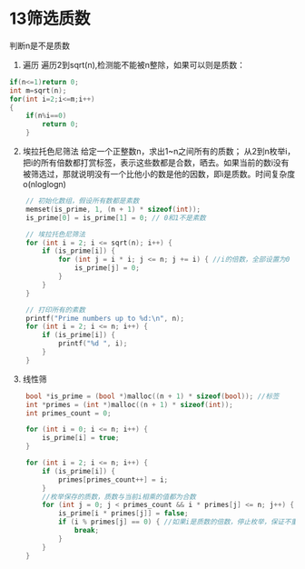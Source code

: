# 13筛选质数
判断n是不是质数
1. 遍历
遍历2到sqrt(n),检测能不能被n整除，如果可以则是质数：
```CPP
if(n<=1)return 0;
int m=sqrt(n);
for(int i=2;i<=m;i++)
{
    if(n%i==0)
        return 0;
    }
```
2. 埃拉托色尼筛法
给定一个正整数n，求出1~n之间所有的质数；
从2到n枚举i，把i的所有倍数都打赏标签，表示这些数都是合数，晒去。如果当前的数i没有被筛选过，那就说明没有一个比他小的数是他的因数，即i是质数。时间复杂度o(nloglogn)
```cpp
    // 初始化数组，假设所有数都是素数
    memset(is_prime, 1, (n + 1) * sizeof(int));
    is_prime[0] = is_prime[1] = 0; // 0和1不是素数

    // 埃拉托色尼筛法
    for (int i = 2; i <= sqrt(n); i++) {
        if (is_prime[i]) {
            for (int j = i * i; j <= n; j += i) { //i的倍数，全部设置为0
                is_prime[j] = 0;
            }
        }
    }

    // 打印所有的素数
    printf("Prime numbers up to %d:\n", n);
    for (int i = 2; i <= n; i++) {
        if (is_prime[i]) {
            printf("%d ", i);
        }
    }
```
3. 线性筛


```cpp
    bool *is_prime = (bool *)malloc((n + 1) * sizeof(bool)); //标签
    int *primes = (int *)malloc((n + 1) * sizeof(int));
    int primes_count = 0;

    for (int i = 0; i <= n; i++) {
        is_prime[i] = true;
    }

    for (int i = 2; i <= n; i++) {
        if (is_prime[i]) {
            primes[primes_count++] = i;
        }
        //枚举保存的质数，质数与当前i相乘的值都为合数
        for (int j = 0; j < primes_count && i * primes[j] <= n; j++) {
            is_prime[i * primes[j]] = false;
            if (i % primes[j] == 0) { //如果i是质数的倍数，停止枚举，保证不重复枚举
                break;
            }
        }
    }
```



